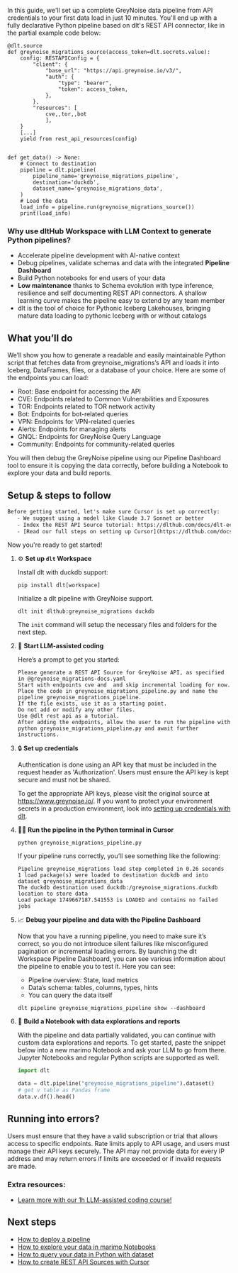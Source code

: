In this guide, we'll set up a complete GreyNoise data pipeline from API credentials to your first data load in just 10 minutes. You'll end up with a fully declarative Python pipeline based on dlt's REST API connector, like in the partial example code below:

```python-outcome
@dlt.source
def greynoise_migrations_source(access_token=dlt.secrets.value):
    config: RESTAPIConfig = {
        "client": {
            "base_url": "https://api.greynoise.io/v3/",
            "auth": {
                "type": "bearer",
                "token": access_token,
            },
        },
        "resources": [
            cve,,tor,,bot
            ],
    }
    [...]
    yield from rest_api_resources(config)


def get_data() -> None:
    # Connect to destination
    pipeline = dlt.pipeline(
        pipeline_name='greynoise_migrations_pipeline',
        destination='duckdb',
        dataset_name='greynoise_migrations_data', 
    )
    # Load the data
    load_info = pipeline.run(greynoise_migrations_source())
    print(load_info) 
```

### Why use dltHub Workspace with LLM Context to generate Python pipelines?

- Accelerate pipeline development with AI-native context
- Debug pipelines, validate schemas and data with the integrated **Pipeline Dashboard**
- Build Python notebooks for end users of your data
- **Low maintenance** thanks to Schema evolution with type inference, resilience and self documenting REST API connectors. A shallow learning curve makes the pipeline easy to extend by any team member
- dlt is the tool of choice for Pythonic Iceberg Lakehouses, bringing mature data loading to pythonic Iceberg with or without catalogs

## What you’ll do

We’ll show you how to generate a readable and easily maintainable Python script that fetches data from greynoise_migrations’s API and loads it into Iceberg, DataFrames, files, or a database of your choice. Here are some of the endpoints you can load:

- Root: Base endpoint for accessing the API
- CVE: Endpoints related to Common Vulnerabilities and Exposures
- TOR: Endpoints related to TOR network activity
- Bot: Endpoints for bot-related queries
- VPN: Endpoints for VPN-related queries
- Alerts: Endpoints for managing alerts
- GNQL: Endpoints for GreyNoise Query Language
- Community: Endpoints for community-related queries

You will then debug the GreyNoise pipeline using our Pipeline Dashboard tool to ensure it is copying the data correctly, before building a Notebook to explore your data and build reports.

## Setup & steps to follow

```default
Before getting started, let's make sure Cursor is set up correctly:
   - We suggest using a model like Claude 3.7 Sonnet or better
   - Index the REST API Source tutorial: https://dlthub.com/docs/dlt-ecosystem/verified-sources/rest_api/ and add it to context as **@dlt rest api**
   - [Read our full steps on setting up Cursor](https://dlthub.com/docs/dlt-ecosystem/llm-tooling/cursor-restapi#23-configuring-cursor-with-documentation)
```

Now you're ready to get started!

1. ⚙️ **Set up `dlt` Workspace**
    
    Install dlt with duckdb support:
    ```shell
    pip install dlt[workspace]
    ```

    Initialize a dlt pipeline with GreyNoise support.
    ```shell
    dlt init dlthub:greynoise_migrations duckdb
    ```

    The `init` command will setup the necessary files and folders for the next step.
    
2. 🤠 **Start LLM-assisted coding**
    
    Here’s a prompt to get you started:
    
    ```prompt
    Please generate a REST API Source for GreyNoise API, as specified in @greynoise_migrations-docs.yaml 
    Start with endpoints cve and  and skip incremental loading for now. 
    Place the code in greynoise_migrations_pipeline.py and name the pipeline greynoise_migrations_pipeline. 
    If the file exists, use it as a starting point. 
    Do not add or modify any other files. 
    Use @dlt rest api as a tutorial. 
    After adding the endpoints, allow the user to run the pipeline with python greynoise_migrations_pipeline.py and await further instructions.
    ```

    
3. 🔒 **Set up credentials** 
    
    Authentication is done using an API key that must be included in the request header as 'Authorization'. Users must ensure the API key is kept secure and must not be shared.
    
    To get the appropriate API keys, please visit the original source at https://www.greynoise.io/.
    If you want to protect your environment secrets in a production environment, look into [setting up credentials with dlt](https://dlthub.com/docs/walkthroughs/add_credentials).
    
4. 🏃‍♀️ **Run the pipeline in the Python terminal in Cursor**
    
    ```shell
    python greynoise_migrations_pipeline.py
    ```
    
    If your pipeline runs correctly, you’ll see something like the following:
    
    ```shell
    Pipeline greynoise_migrations load step completed in 0.26 seconds
    1 load package(s) were loaded to destination duckdb and into dataset greynoise_migrations_data
    The duckdb destination used duckdb:/greynoise_migrations.duckdb location to store data
    Load package 1749667187.541553 is LOADED and contains no failed jobs
    ```
    
5. 📈 **Debug your pipeline and data with the Pipeline Dashboard**

    Now that you have a running pipeline, you need to make sure it’s correct, so you do not introduce silent failures like misconfigured pagination or incremental loading errors. By launching the dlt Workspace Pipeline Dashboard, you can see various information about the pipeline to enable you to test it. Here you can see:
    - Pipeline overview: State, load metrics
    - Data’s schema: tables, columns, types, hints
    - You can query the data itself
    
    ```shell
    dlt pipeline greynoise_migrations_pipeline show --dashboard
    ```
    
6. 🐍 **Build a Notebook with data explorations and reports**

    With the pipeline and data partially validated, you can continue with custom data explorations and reports. To get started, paste the snippet below into a new marimo Notebook and ask your LLM to go from there. Jupyter Notebooks and regular Python scripts are supported as well.

    
    ```python
    import dlt

   data = dlt.pipeline("greynoise_migrations_pipeline").dataset()
   # get v table as Pandas frame
   data.v.df().head()
    ```

## Running into errors?

Users must ensure that they have a valid subscription or trial that allows access to specific endpoints. Rate limits apply to API usage, and users must manage their API keys securely. The API may not provide data for every IP address and may return errors if limits are exceeded or if invalid requests are made.

### Extra resources:

- [Learn more with our 1h LLM-assisted coding course!](https://www.youtube.com/watch?v=GGid70rnJuM)

## Next steps

- [How to deploy a pipeline](https://dlthub.com/docs/walkthroughs/deploy-a-pipeline)
- [How to explore your data in marimo Notebooks](https://dlthub.com/docs/general-usage/dataset-access/marimo)
- [How to query your data in Python with dataset](https://dlthub.com/docs/general-usage/dataset-access/dataset)
- [How to create REST API Sources with Cursor](https://dlthub.com/docs/dlt-ecosystem/llm-tooling/cursor-restapi)